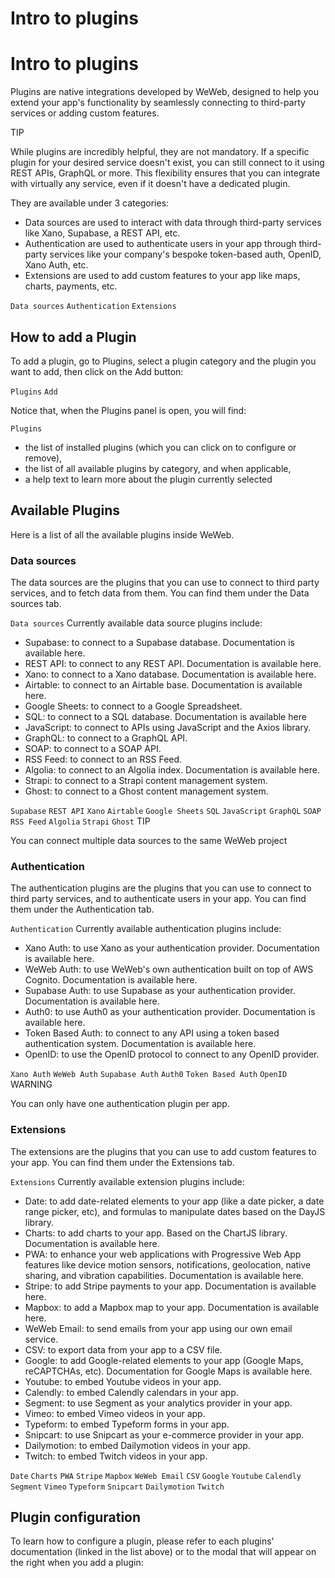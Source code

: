 # Intro to plugins ​


# Intro to plugins ​

Plugins are native integrations developed by WeWeb, designed to help you extend your app's functionality by seamlessly connecting to third-party services or adding custom features.

TIP

While plugins are incredibly helpful, they are not mandatory. If a specific plugin for your desired service doesn't exist, you can still connect to it using REST APIs, GraphQL or more. This flexibility ensures that you can integrate with virtually any service, even if it doesn't have a dedicated plugin.

They are available under 3 categories:

- Data sources are used to interact with data through third-party services like Xano, Supabase, a REST API, etc.
- Authentication are used to authenticate users in your app through third-party services like your company's bespoke token-based auth, OpenID, Xano Auth, etc.
- Extensions are used to add custom features to your app like maps, charts, payments, etc.

`Data sources`
`Authentication`
`Extensions`

## How to add a Plugin ​

To add a plugin, go to Plugins, select a plugin category and the plugin you want to add, then click on the Add button:

`Plugins`
`Add`


Notice that, when the Plugins panel is open, you will find:

`Plugins`
- the list of installed plugins (which you can click on to configure or remove),
- the list of all available plugins by category, and when applicable,
- a help text to learn more about the plugin currently selected




## Available Plugins ​

Here is a list of all the available plugins inside WeWeb.


### Data sources ​

The data sources are the plugins that you can use to connect to third party services, and to fetch data from them. You can find them under the Data sources tab.

`Data sources`
Currently available data source plugins include:

- Supabase: to connect to a Supabase database. Documentation is available here.
- REST API: to connect to any REST API. Documentation is available here.
- Xano: to connect to a Xano database. Documentation is available here.
- Airtable: to connect to an Airtable base. Documentation is available here.
- Google Sheets: to connect to a Google Spreadsheet.
- SQL: to connect to a SQL database. Documentation is available here
- JavaScript: to connect to APIs using JavaScript and the Axios library.
- GraphQL: to connect to a GraphQL API.
- SOAP: to connect to a SOAP API.
- RSS Feed: to connect to an RSS Feed.
- Algolia: to connect to an Algolia index. Documentation is available here.
- Strapi: to connect to a Strapi content management system.
- Ghost: to connect to a Ghost content management system.

`Supabase`
`REST API`
`Xano`
`Airtable`
`Google Sheets`
`SQL`
`JavaScript`
`GraphQL`
`SOAP`
`RSS Feed`
`Algolia`
`Strapi`
`Ghost`
TIP

You can connect multiple data sources to the same WeWeb project


### Authentication ​

The authentication plugins are the plugins that you can use to connect to third party services, and to authenticate users in your app. You can find them under the Authentication tab.

`Authentication`
Currently available authentication plugins include:

- Xano Auth: to use Xano as your authentication provider. Documentation is available here.
- WeWeb Auth: to use WeWeb's own authentication built on top of AWS Cognito. Documentation is available here.
- Supabase Auth: to use Supabase as your authentication provider. Documentation is available here.
- Auth0: to use Auth0 as your authentication provider. Documentation is available here.
- Token Based Auth: to connect to any API using a token based authentication system. Documentation is available here.
- OpenID: to use the OpenID protocol to connect to any OpenID provider.

`Xano Auth`
`WeWeb Auth`
`Supabase Auth`
`Auth0`
`Token Based Auth`
`OpenID`
WARNING

You can only have one authentication plugin per app.


### Extensions ​

The extensions are the plugins that you can use to add custom features to your app. You can find them under the Extensions tab.

`Extensions`
Currently available extension plugins include:

- Date: to add date-related elements to your app (like a date picker, a date range picker, etc), and formulas to manipulate dates based on the DayJS library.
- Charts: to add charts to your app. Based on the ChartJS library. Documentation is available here.
- PWA: to enhance your web applications with Progressive Web App features like device motion sensors, notifications, geolocation, native sharing, and vibration capabilities. Documentation is available here.
- Stripe: to add Stripe payments to your app. Documentation is available here.
- Mapbox: to add a Mapbox map to your app. Documentation is available here.
- WeWeb Email: to send emails from your app using our own email service.
- CSV: to export data from your app to a CSV file.
- Google: to add Google-related elements to your app (Google Maps, reCAPTCHAs, etc). Documentation for Google Maps is available here.
- Youtube: to embed Youtube videos in your app.
- Calendly: to embed Calendly calendars in your app.
- Segment: to use Segment as your analytics provider in your app.
- Vimeo: to embed Vimeo videos in your app.
- Typeform: to embed Typeform forms in your app.
- Snipcart: to use Snipcart as your e-commerce provider in your app.
- Dailymotion: to embed Dailymotion videos in your app.
- Twitch: to embed Twitch videos in your app.

`Date`
`Charts`
`PWA`
`Stripe`
`Mapbox`
`WeWeb Email`
`CSV`
`Google`
`Youtube`
`Calendly`
`Segment`
`Vimeo`
`Typeform`
`Snipcart`
`Dailymotion`
`Twitch`

## Plugin configuration ​

To learn how to configure a plugin, please refer to each plugins' documentation (linked in the list above) or to the modal that will appear on the right when you add a plugin:




